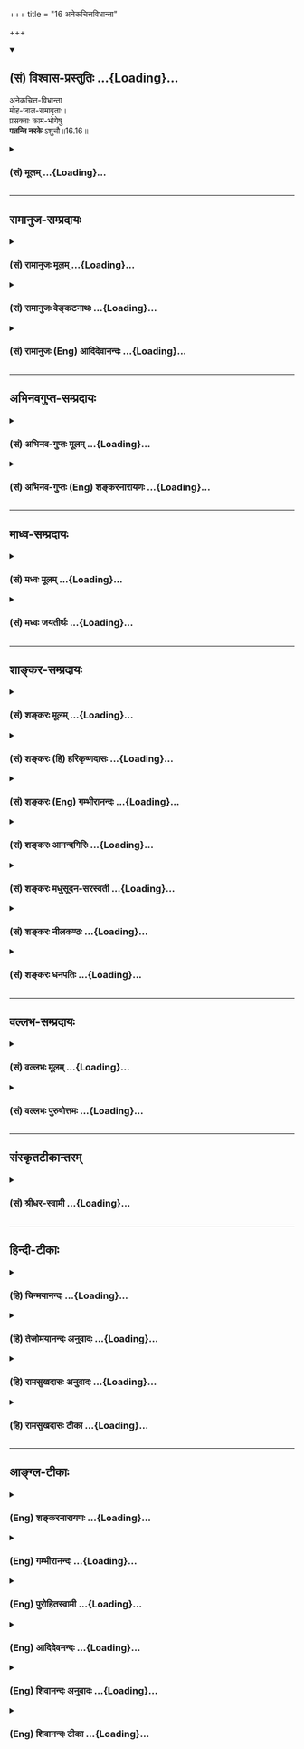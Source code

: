+++
title = "16 अनेकचित्तविभ्रान्ता"

+++
<div class="js_include" newlevelforh1="2" title="(सं) विश्वास-प्रस्तुतिः" unfilled url="/purANam_vaiShNavam/mahAbhAratam/06-bhIShma-parva/03-bhagavad-gItA-parva/saMskRtam/vishvAsa-prastutiH/16_daivAsura-sampad-vib/16_anekachittavibhrA.md">
<details open><summary><h2>(सं) विश्वास-प्रस्तुतिः ...{Loading}...</h2></summary>

अनेकचित्त-विभ्रान्ता  
मोह-जाल-समावृताः।  
प्रसक्ताः काम-भोगेषु  
**पतन्ति नरके** ऽशुचौ॥16.16॥
</details>
</div>
<div class="js_include collapsed" newlevelforh1="3" title="(सं) मूलम्" unfilled url="/purANam_vaiShNavam/mahAbhAratam/06-bhIShma-parva/03-bhagavad-gItA-parva/saMskRtam/mUlam/16_daivAsura-sampad-vib/16_anekachittavibhrA.md">
<details><summary><h3>(सं) मूलम् ...{Loading}...</h3></summary>

अनेकचित्तविभ्रान्ता मोहजालसमावृताः।  
प्रसक्ताः कामभोगेषु पतन्ति नरकेऽशुचौ।।16.16।।
</details>
</div>


_________________
## रामानुज-सम्प्रदायः
<div class="js_include collapsed" newlevelforh1="3" title="(सं) रामानुजः मूलम्" unfilled url="/purANam_vaiShNavam/mahAbhAratam/06-bhIShma-parva/03-bhagavad-gItA-parva/saMskRtam/rAmAnujaH/mUlam/16_daivAsura-sampad-vib/16_anekachittavibhrA.md">
<details><summary><h3>(सं) रामानुजः मूलम् ...{Loading}...</h3></summary>

।।16.16।। अदृष्टेश्वरादिसहकारम् ऋते स्वेन एव सर्वं कर्तुं शक्यम् इति
कृत्वा एवं कुर्याम् एतत् च कुर्याम् अन्यत् च कुर्याम् इति
**अनेकचित्तविभ्रान्ताः** -- अनेकचित्ततया विभ्रान्ताः एवंरूपेण मोहजालेन
**समावृताः** **कामभोगेषु** प्रकर्षेण **सक्ताः** मध्ये मृताः **अशुचौ नरके
पतन्ति।**

</details>
</div>
<div class="js_include collapsed" newlevelforh1="3" title="(सं) रामानुजः वेङ्कटनाथः" unfilled url="/purANam_vaiShNavam/mahAbhAratam/06-bhIShma-parva/03-bhagavad-gItA-parva/saMskRtam/rAmAnujaH/venkaTanAthaH/16_daivAsura-sampad-vib/16_anekachittavibhrA.md">
<details><summary><h3>(सं) रामानुजः वेङ्कटनाथः ...{Loading}...</h3></summary>

  
  
।।16.16।। ईश्वरे न्यस्तभरा हि प्रायशो निश्चिताः; तद्व्यतिरेकमाह --
स्वेनैव सर्वमिति। इति कृत्वा -- इति मत्वेत्यर्थः। चिन्तारूपवृत्तियुक्तं
मन एव चित्तम्; तत्प्रवृत्तिभेदादनेकत्वोक्तिः तद्दर्शयतिएवं
कुर्यामित्यादिना। विभ्रान्ताः विक्षिप्ता इत्यर्थः। यद्वा
विभ्रान्तिर्विपरीतज्ञानम्; मोहस्त्वज्ञानम्। अथवाअन्यथा चिन्तितं कार्यं
देवेन कृतमन्यथा इति न्यायाच्चिन्तानामेव भ्रान्तिरूपत्वमाहएवं रूपेणेति। न
जातु कामः कामानामुपभोगेन शाम्यति। हविषा कृष्णवर्त्मेव भूय एवाभिवर्धते
\[वि.पु.4।10।23भाग.9।19।14म.भा.17।75।50मनुः.2।94\] इत्ययमर्थ उपसर्गेण
द्योत्यत इत्याहप्रकर्षेण सक्ता इति। इदं कृतमिदं कार्यमिदमन्यत्कृताकृतम्।
एवमीहासमायुक्तं कृतान्तः कुरुते वशे इत्युक्तमाहमध्ये मृता इति। अशुचौ
कामभोगे प्रसक्तानां तथाविधमेव फलमित्यभिप्रायेण नरकस्याशुचित्वविशेषणम्।
पूयरुधिरवसादिमयत्वं चाशुचित्वम्।  
  

</details>
</div>
<div class="js_include collapsed" newlevelforh1="3" title="(सं) रामानुजः (Eng) आदिदेवानन्दः" unfilled url="/purANam_vaiShNavam/mahAbhAratam/06-bhIShma-parva/03-bhagavad-gItA-parva/saMskRtam/rAmAnujaH/english/AdidevAnandaH/16_daivAsura-sampad-vib/16_anekachittavibhrA.md">
<details><summary><h3>(सं) रामानुजः (Eng) आदिदेवानन्दः ...{Loading}...</h3></summary>

16.16 As do not accept the need for the help of past Karma and the Lord
for their achievements and believe them to be only due to their own
efforts, they are 'bewildered' by many thoughts, 'Thus I shall do, this
I shall accomplish, and still another I shall achieve.' In this way they
are ensnared by the net of delusion. Highly addicted to sensual
enjoyments, they die in the middle of such enjoyments and fall into foul
Naraka \[Naraka is sometimes translated as hell. This is the Christian
conception. In the Hindu view it is purgatory where through intense
sufferings the Jiva is purged of sins\].

</details>
</div>


_________________
## अभिनवगुप्त-सम्प्रदायः
<div class="js_include collapsed" newlevelforh1="3" title="(सं) अभिनव-गुप्तः मूलम्" unfilled url="/purANam_vaiShNavam/mahAbhAratam/06-bhIShma-parva/03-bhagavad-gItA-parva/saMskRtam/abhinava-guptaH/mUlam/16_daivAsura-sampad-vib/16_anekachittavibhrA.md">
<details><summary><h3>(सं) अभिनव-गुप्तः मूलम् ...{Loading}...</h3></summary>

।।16.13 -- 16.16।। इहमद्येत्यादि अशुचौ इत्यन्तम्। अनेकचित्ता +++(A
अनेकचिन्ताः N अनेकचित्तविभ्रान्ताः)+++ इतिनिश्चयाभावात्। अशुचौ निरये;
अवीच्यादौ; जन्ममरणसन्ताने च।

</details>
</div>
<div class="js_include collapsed" newlevelforh1="3" title="(सं) अभिनव-गुप्तः (Eng) शङ्करनारायणः" unfilled url="/purANam_vaiShNavam/mahAbhAratam/06-bhIShma-parva/03-bhagavad-gItA-parva/saMskRtam/abhinava-guptaH/english/shankaranArAyaNaH/16_daivAsura-sampad-vib/16_anekachittavibhrA.md">
<details><summary><h3>(सं) अभिनव-गुप्तः (Eng) शङ्करनारायणः ...{Loading}...</h3></summary>

16.13-16 Idam adya etc. upto asucau. Endowed with many thoughts etc.
For, they do not have any conviction. Into the hell and what is foul :
in the \[hell\] Avici and the like and in the regular succession of
birth and death.

</details>
</div>


_________________
## माध्व-सम्प्रदायः
<div class="js_include collapsed" newlevelforh1="3" title="(सं) मध्वः मूलम्" unfilled url="/purANam_vaiShNavam/mahAbhAratam/06-bhIShma-parva/03-bhagavad-gItA-parva/saMskRtam/madhvaH/mUlam/16_daivAsura-sampad-vib/16_anekachittavibhrA.md">
<details><summary><h3>(सं) मध्वः मूलम् ...{Loading}...</h3></summary>

।।16.16।। Sri Madhvacharya did not comment on this sloka.,

</details>
</div>
<div class="js_include collapsed" newlevelforh1="3" title="(सं) मध्वः जयतीर्थः" unfilled url="/purANam_vaiShNavam/mahAbhAratam/06-bhIShma-parva/03-bhagavad-gItA-parva/saMskRtam/madhvaH/jayatIrthaH/16_daivAsura-sampad-vib/16_anekachittavibhrA.md">
<details><summary><h3>(सं) मध्वः जयतीर्थः ...{Loading}...</h3></summary>

।।16.16।। Sri Jayatirtha did not comment on this sloka.  
  

</details>
</div>


_________________
## शाङ्कर-सम्प्रदायः
<div class="js_include collapsed" newlevelforh1="3" title="(सं) शङ्करः मूलम्" unfilled url="/purANam_vaiShNavam/mahAbhAratam/06-bhIShma-parva/03-bhagavad-gItA-parva/saMskRtam/shankaraH/mUlam/16_daivAsura-sampad-vib/16_anekachittavibhrA.md">
<details><summary><h3>(सं) शङ्करः मूलम् ...{Loading}...</h3></summary>

।।16.16।। --,**अनेकचित्तविभ्रान्ताः** उक्तप्रकारैः अनेकैः चित्तैः विविधं
भ्रान्ताः अनेकचित्तविभ्रान्ताः; **मोहजालसमावृताः** मोहः अविवेकः अज्ञानं
तदेव जालमिव आवरणात्मकत्वात्; तेन समावृताः। **प्रसक्ताः कामभोगेषु**
तत्रैव निषण्णाः सन्तः तेन उपचितकल्मषाः **पतन्ति नरके अशुचौ**
वैतरण्यादौ।।

</details>
</div>
<div class="js_include collapsed" newlevelforh1="3" title="(सं) शङ्करः (हि) हरिकृष्णदासः" unfilled url="/purANam_vaiShNavam/mahAbhAratam/06-bhIShma-parva/03-bhagavad-gItA-parva/saMskRtam/shankaraH/hindI/harikRShNadAsaH/16_daivAsura-sampad-vib/16_anekachittavibhrA.md">
<details><summary><h3>(सं) शङ्करः (हि) हरिकृष्णदासः ...{Loading}...</h3></summary>

।।16.16।। उपर्युक्त अनेक प्रकारके विचारोंसे भ्रान्तचित्त हुए और मोहरूप
जालमें फँसे हुए; अर्थात् अविवेक ही मोह है; वह जालकी भाँति फँसानेवाला
होनेसे जाल है; उसमे फँसे हुए; तथा विषय भोगोंमें अत्यन्त आसक्त हुए --
उन्हींमें गहरे डूबे हुए मनुष्य; उन भोगोंके द्वारा पापोंका सञ्चय करके;
वैतरणी आदि अशुद्ध नरकोंमें गिरते हैं।

</details>
</div>
<div class="js_include collapsed" newlevelforh1="3" title="(सं) शङ्करः (Eng) गम्भीरानन्दः" unfilled url="/purANam_vaiShNavam/mahAbhAratam/06-bhIShma-parva/03-bhagavad-gItA-parva/saMskRtam/shankaraH/english/gambhIrAnandaH/16_daivAsura-sampad-vib/16_anekachittavibhrA.md">
<details><summary><h3>(सं) शङ्करः (Eng) गम्भीरानन्दः ...{Loading}...</h3></summary>

16.16 Aneka-citta-vibhrantah, bewildered by numerous thoughts,
confounded variously by thoughts of the kind stated above;
moha-jala-samavrtah, caught in the net of delusion-moha is
non-discrimination, lack of understanding; that itself is like a net
because of its nature of covering; enshrouded by that; prasaktah,
engrossed; kama-bhogesu, in the enjoyment of desirable objects, being
immersed in that itself; they patanti, fall, owing to the sins
accumulated thery; asucau, into a foul; narake, hell, such as Vaitarani.
\[Vaitarani: It is the most terrible place of punishment; a river filled
with all kinds of filth-blood, hair, bones etc., and running with great
impetuosity, hot and fetid. The other hells are Tamisra, Andhatamisra,
Raurava, Kumbhipaka, and so on.\]

</details>
</div>
<div class="js_include collapsed" newlevelforh1="3" title="(सं) शङ्करः आनन्दगिरिः" unfilled url="/purANam_vaiShNavam/mahAbhAratam/06-bhIShma-parva/03-bhagavad-gItA-parva/saMskRtam/shankaraH/AnandagiriH/16_daivAsura-sampad-vib/16_anekachittavibhrA.md">
<details><summary><h3>(सं) शङ्करः आनन्दगिरिः ...{Loading}...</h3></summary>

।।16.16।। उक्तप्रकारविपर्ययेण कृत्याकृत्यविवेकविकलानां किं
स्यादित्यपेक्षायामाह -- **अनेकेति।** कामा विषयास्तेषां भोगेषु
तत्प्रयुक्तेषूपभोगेष्विति यावत्।

</details>
</div>
<div class="js_include collapsed" newlevelforh1="3" title="(सं) शङ्करः मधुसूदन-सरस्वती" unfilled url="/purANam_vaiShNavam/mahAbhAratam/06-bhIShma-parva/03-bhagavad-gItA-parva/saMskRtam/shankaraH/madhusUdana-sarasvatI/16_daivAsura-sampad-vib/16_anekachittavibhrA.md">
<details><summary><h3>(सं) शङ्करः मधुसूदन-सरस्वती ...{Loading}...</h3></summary>

।।16.16।। अनेकेति। उक्तप्रकारैरनेकैश्चित्तैस्तत्तद्दुष्टसंकल्पैर्विविधं
भ्रान्ताः यतो मोहजालसमावृताः मोहो हिताहितवस्तुविवेकासामर्थ्यं तदेव
जालमावरणात्मकत्वेन बन्धहेतुत्वात्तेन सम्यगावृताः सर्वतो वेष्टिताः।
मत्स्या इव सूत्रमयेन जालेन परवशीकृता इत्यर्थः। अतएव स्वानिष्टसाधनेष्वपि
कामभोगेषु प्रसक्ताः सर्वथा तदेकपराः प्रतिक्षणमुपचीयमानकल्मषाः पतन्ति
नरके वैतरण्यादौ अशुचौ विण्मूत्रश्लेष्मादिपूर्णे।

</details>
</div>
<div class="js_include collapsed" newlevelforh1="3" title="(सं) शङ्करः नीलकण्ठः" unfilled url="/purANam_vaiShNavam/mahAbhAratam/06-bhIShma-parva/03-bhagavad-gItA-parva/saMskRtam/shankaraH/nIlakaNThaH/16_daivAsura-sampad-vib/16_anekachittavibhrA.md">
<details><summary><h3>(सं) शङ्करः नीलकण्ठः ...{Loading}...</h3></summary>

।।16.16।। अनेकं नास्ति एकं चिन्तनीयं यस्य तदनेकं बहुषु विषयेषु
पूर्वोक्तेषु लग्नं चित्तं येषां ते अनेकचित्तास्ते च ते विभ्रान्ताश्च
किमिदमादौ साधनीयमिदमादौ साधनीयमिति विशेषेण भ्रान्त्याकुला
अनेकचित्तविभ्रान्ताः। मोहः असत्स्वपि सद्बुद्धिस्तदेव जालं तेन
सम्यगावृताः। प्रसक्ताः प्रकर्षेण लग्नाः। अशुचौ विण्मूत्रादिमये।

</details>
</div>
<div class="js_include collapsed" newlevelforh1="3" title="(सं) शङ्करः धनपतिः" unfilled url="/purANam_vaiShNavam/mahAbhAratam/06-bhIShma-parva/03-bhagavad-gItA-parva/saMskRtam/shankaraH/dhanapatiH/16_daivAsura-sampad-vib/16_anekachittavibhrA.md">
<details><summary><h3>(सं) शङ्करः धनपतिः ...{Loading}...</h3></summary>

।।16.16।। एवमभिप्रायवन्त आसुराः कृत्याकत्यविवेकहीनाः कस्मिल्ँ लोके
गच्छन्तीत्याकाङ्क्षायामाह।
अनेकचित्तविभ्रान्ताःउक्तप्रकारेरनैकेश्चत्तैस्तदुष्टसंकल्पैर्विभ्रान्ताः
विवधं भ्रान्ताः मोहजालसमावृताः कार्याकार्यहिताहितसारसारहेयोपादेयाविवेको
मोहः स एव जालमिवावरणात्मकत्वात् तेन सभ्यगावृताः पक्षिण इव सूत्रमयेन
जालेन बन्धनं गताः प्रसक्ताः कामभोगेषु कामानां विषयाणामुपभोगेषु प्रकर्षेण
सक्ता आसक्तिं गताः तत्रैव निष्ण्णाः एतादृशाः सन्तस्तेनोपचीयमानकल्मषा
अशुचौ विण्मूत्रादिपूर्णे वैतरण्यादिरुपे नरके पतन्ति।

</details>
</div>


_________________
## वल्लभ-सम्प्रदायः
<div class="js_include collapsed" newlevelforh1="3" title="(सं) वल्लभः मूलम्" unfilled url="/purANam_vaiShNavam/mahAbhAratam/06-bhIShma-parva/03-bhagavad-gItA-parva/saMskRtam/vallabhaH/mUlam/16_daivAsura-sampad-vib/16_anekachittavibhrA.md">
<details><summary><h3>(सं) वल्लभः मूलम् ...{Loading}...</h3></summary>

।।16.16।। अनेकेति। अज्ञश्चार्द्धप्रबुद्धश्च ब्रह्माहमिति यो वदेत्।
महानरकजालेषु पच्यते नात्र संशयः इति ब्रह्माण्डोक्तेः। दुर्ज्ञाः
कामोपभोगेषु प्रसक्ता अशुचौ नरके पतन्ति।

</details>
</div>
<div class="js_include collapsed" newlevelforh1="3" title="(सं) वल्लभः पुरुषोत्तमः" unfilled url="/purANam_vaiShNavam/mahAbhAratam/06-bhIShma-parva/03-bhagavad-gItA-parva/saMskRtam/vallabhaH/puruShottamaH/16_daivAsura-sampad-vib/16_anekachittavibhrA.md">
<details><summary><h3>(सं) वल्लभः पुरुषोत्तमः ...{Loading}...</h3></summary>

  
  
।।16.16।। एवमभिनिविष्टानां फलमाह -- अनेकेति। अनेकेषु क्षुद्रादिदेवेषु
मनोरथेषु वा व्याप्तं चित्तं तेन,विभ्रान्ताः विशेषेण भ्रान्ता
विक्षिप्ताः; तेनैव भ्रान्तिपरिकल्पितेन मोहमयेन जालेन समावृताः
सम्यगावृताः शकुन्ता इव सूत्रजाले ततो निस्सरणासमर्थाः -- तत्रापि
चेन्मत्स्मरणादिकं कुर्युस्तदा तु न पतेरन्; किन्तु खगादिवत्
स्वकुटुम्बचिन्तनपराः; कामभोगेषु पूर्वोक्तरीत्या प्रसक्ताः सन्तः; अशुचौ
पापात्मके परमदुःखनिधाने नरके विषयसुखात्मके आसक्त्युत्पादके पतन्ति।
पतनोक्त्या वैवश्यं ज्ञापितम्।  
  

</details>
</div>


_________________
## संस्कृतटीकान्तरम्
<div class="js_include collapsed" newlevelforh1="3" title="(सं) श्रीधर-स्वामी" unfilled url="/purANam_vaiShNavam/mahAbhAratam/06-bhIShma-parva/03-bhagavad-gItA-parva/saMskRtam/shrIdhara-svAmI/16_daivAsura-sampad-vib/16_anekachittavibhrA.md">
<details><summary><h3>(सं) श्रीधर-स्वामी ...{Loading}...</h3></summary>

।।16.16।। एवंभूता यत्प्राप्नुवन्ति तच्छृणु **-- अनेकेति।** अनेकेषु
मनोरथेषु प्रवृत्तं चित्तमनेकचित्तं तेन विभ्रान्ताः विक्षिप्ताः मोहमयेन
जालेन समावृताः; मत्स्या इव सूत्रमयेन जानेन यन्त्रिताः। एवं कामभोगेषु
सक्ता अभिनिविष्टाः सन्तोऽशुचौ कश्मले नरके पतन्ति।

</details>
</div>


_________________
## हिन्दी-टीकाः
<div class="js_include collapsed" newlevelforh1="3" title="(हि) चिन्मयानन्दः" unfilled url="/purANam_vaiShNavam/mahAbhAratam/06-bhIShma-parva/03-bhagavad-gItA-parva/hindI/chinmayAnandaH/16_daivAsura-sampad-vib/16_anekachittavibhrA.md">
<details><summary><h3>(हि) चिन्मयानन्दः ...{Loading}...</h3></summary>

।।16.16।। अनेकचित्त विभ्रान्ता आत्मकेन्द्रित और विषयासक्त पुरुष का मन
सदैव अस्थिर रहता है। अनेक प्रकार की भ्रामक कल्पनाओं में वह अपनी मन की
एकाग्रता की क्षमता को क्षीण कर लेता है। मोहजाल समावृता यदि ऐसे आसुरी
पुरुष का मन सारहीन स्वप्नों में बिखरा होता है; तो उसकी बुद्धि की स्थिति
भी दयनीय ही होती है। विवेक और निर्णय की उसकी क्षमता मोह और असत् मूल्यों
में फँस जाती है। आश्रियविहीन बुद्धि किस प्रकार उचित निर्णय और जीवन का
सही मूल्यांकन कर सकती है ऐसे दोषपूर्ण मन और बुद्धि के द्वारा जगत् का
अवलोकन करने पर सर्वत्र विषमता और विकृति के ही दर्शन होंगे; समता और
संस्कृति के नहीं। विषयों में आसक्त जिस पुरुष की बुद्धि मोह से आच्छादित हो
और मन विक्षेपों से अशान्त हो; तो उसकी इन्द्रियाँ भी असंयमित ही होंगी।
यदि कार की चालकशक्ति ही मदोन्मत्त हो; तो कार की गति भी संयमित नहीं हो
सकती। इस लिए; ऐसे आसुरी स्वभाव के पुरुष विषयभोगों में अत्यधिक आसक्त
हो,जाते हैं। वे अपवित्र नरक में गिरते हैं शरीर से थके; मन से भ्रमित और
बुद्धि से विचलित ये लोग यहीं पर स्वनिर्मित नरक में रहते हैं तथा अपने दुख
और कष्ट सभी को वितरित करते हैं। इस तथ्य को समझने के लिए हमें कोई महान्
दार्शनिक होने की आवश्यकता नहीं है। मनुष्य में यह सार्मथ्य है कि वह समता
के दर्शन से नरक को स्वर्ग में परिवर्तित कर सकता है और विषमता के दर्शन से
स्वर्ग को नरक भी बना सकता है। अयुक्त व्यक्तित्व का पुरुष किसी भी स्थिति
में शान्ति और पूर्णता का अनुभव नहीं करता। यदि समस्त वातावरण और
परिस्थितियाँ अनुकूल भी हों; तो वह अपनी आन्तरिक पीड़ा और दुख के द्वारा
उन्हें प्रतिकूल बना देता है। यदि इन आसुरी गुणों से युक्त केवल एक व्यक्ति
भी सुखद परिस्थितियों को दुखद बना सकता है; तो हम उस जगत् की दशा की
भलीभांति कल्पना कर सकते हैं जहाँ बहुसंख्यक लोगों की कमअधिक मात्रा में ये
ही धारणायें होती हैं। स्वर्ग और नरक का होना हमारे अन्तकरण की समता और
विषमता पर निर्भर करता है। आगे कहते हैं

</details>
</div>
<div class="js_include collapsed" newlevelforh1="3" title="(हि) तेजोमयानन्दः अनुवादः" unfilled url="/purANam_vaiShNavam/mahAbhAratam/06-bhIShma-parva/03-bhagavad-gItA-parva/hindI/tejomayAnandaH/anuvAdaH/16_daivAsura-sampad-vib/16_anekachittavibhrA.md">
<details><summary><h3>(हि) तेजोमयानन्दः अनुवादः ...{Loading}...</h3></summary>

।।16.16।। अनेक प्रकार से भ्रमित चित्त वाले, मोह जाल में फँसे तथा
विषयभोगों में आसक्त ये लोग घोर, अपवित्र नरक में गिरते हैं।।

</details>
</div>
<div class="js_include collapsed" newlevelforh1="3" title="(हि) रामसुखदासः अनुवादः" unfilled url="/purANam_vaiShNavam/mahAbhAratam/06-bhIShma-parva/03-bhagavad-gItA-parva/hindI/rAmasukhadAsaH/anuvAdaH/16_daivAsura-sampad-vib/16_anekachittavibhrA.md">
<details><summary><h3>(हि) रामसुखदासः अनुवादः ...{Loading}...</h3></summary>

।।16.16।। कामनाओंके कारण तरह-तरहसे भ्रमित चित्तवाले, मोह-जालमें अच्छी
तरहसे फँसे हुए तथा पदार्थों और भोगोंमें अत्यन्त आसक्त रहनेवाले मनुष्य
भयङ्कर नरकोंमें गिरते हैं।

</details>
</div>
<div class="js_include collapsed" newlevelforh1="3" title="(हि) रामसुखदासः टीका" unfilled url="/purANam_vaiShNavam/mahAbhAratam/06-bhIShma-parva/03-bhagavad-gItA-parva/hindI/rAmasukhadAsaH/TIkA/16_daivAsura-sampad-vib/16_anekachittavibhrA.md">
<details><summary><h3>(हि) रामसुखदासः टीका ...{Loading}...</h3></summary>

।।16.16।।***व्याख्या --***  **अनेकचित्तविभ्रान्ताः --** उन आसुर
मनुष्योंका एक निश्चय न होनेसे उनके मनमें अनेक तरहकी चाहना होती है; और उस
एकएक चाहनाकी पूर्तिके लिये अनेक तरहके उपाय होते हैं तथा उन उपायोंके
विषयमें उनका अनेक तरहका चिन्तन होता है। उनका चित्त किसी एक बातपर स्थिर
नहीं रहता; अनेक तरहसे भटकता ही रहता है।**मोहजालसमावृताः --** जडका
उद्देश्य होनेसे वे मोहजालसे ढके रहते हैं। मोहजालका तात्पर्य है कि
तेरहवेंसे पन्द्रहवें श्लोकतक काम; क्रोध और अभिमानको लेकर जितने मनोरथ
बताये गये हैं; उन सबसे वे अच्छी तरहसे आवृत रहते हैं अतः उनसे वे कभी
छूटते नहीं। जैसे मछली जालमें फँस जाती है; ऐसे ही वे प्राणी मनोरथरूप
मोहजालमें फँसे रहते हैं। उनके मनोरथोंमें भी केवल एक तरफ ही वृत्ति नहीं
होती; प्रत्युत दूसरी तरफ भी वृत्ति रहती है जैसे -- इतना धन तो मिल जायगा;
पर उसमें अमुकअमुक बाधा लग जायगी तो हमारे पास दो नम्बरकी इतनी पूँजी है;
इसका पता राजकीय अधिकारियोंको लग जायगा तो हमारे मुनीम; नौकर आदि हमारी
शिकायत कर देंगे तो हम अमुक व्यक्तिको मार देंगे; पर हमारी न चली और दशा
विपरीत हो गयी तो हम अमुकका नुकसान करेंगे; पर उससे हमारा नुकसान हो गया तो
-- इस प्रकार मोहजालमें फँसे हुए आसुरी सम्पदावालोंमें काम; क्रोध और
अभिमानके साथसाथ भय भी बना रहता है। इसलिये वे निश्चय नहीं कर पाते। कहींपर
जाते हैं ठीक करनेके लिये; पर हो जाता है बेठीक मनोरथ सिद्ध न होनेसे उनको
जो दुःख होता है; उसको तो वे ही जानते हैं**प्रसक्ताः कामभोगेषु --** वस्तु
आदिका संग्रह करने और उसका उपभोग करनेमें तथा मानबड़ाई; सुखआराम आदिमें वे
अत्यन्त आसक्त रहते हैं।  
  
**पतन्ति नरकेऽशुचौ --** मोहजाल उनके लिये जीतेजी ही नरक है और मरनेके बाद
उन्हें कुम्भीपाक; महारौरव आदि स्थानविशेष नरकोंकी प्राप्ति होती है। उन
नरकोंमें भी वे घोर यातनावाले नरकोंमें गिरते हैं। **नरके अशुचौ** कहनेका
तात्पर्य यह है कि जिन नरकोंमें महान् असह्य यातना और भयंकर दुःख दिया जाता
है; ऐसे घोर नरकोंमें वे गिरते हैं **(टिप्पणी प₀ 822)** क्योंकि जिनकी
जैसी स्थिति होती है; मरनेके बाद भी उनकी वैसी (स्थितिके अनुसार) ही गति
होती है।  
  
***सम्बन्ध --***  भगवत्प्राप्तिके उद्देश्यसे विमुख हुए
आसुरीसम्पदावालोंके दुराचारोंका फल नरकप्राप्ति बताकर; दुराचारोंद्वारा
बोये गये दुर्भावोंसे वर्तमानमें उनकी कितनी भयंकर दुर्दशा होती है और
भविष्यमें उसका क्या परिणाम होता है -- इसे बतानेके लिये आगेका (चार
श्लोकोंका) प्रकरण आरम्भ करते हैं।

</details>
</div>


_________________
## आङ्ग्ल-टीकाः
<div class="js_include collapsed" newlevelforh1="3" title="(Eng) शङ्करनारायणः" unfilled url="/purANam_vaiShNavam/mahAbhAratam/06-bhIShma-parva/03-bhagavad-gItA-parva/english/shankaranArAyaNaH/16_daivAsura-sampad-vib/16_anekachittavibhrA.md">
<details><summary><h3>(Eng) शङ्करनारायणः ...{Loading}...</h3></summary>

16.16. Endowed with many thoughts; confused highly; enslaved simply by
their delusion; and addicated to the gratification of desires; they fall
into the hell and into what is foul.

</details>
</div>
<div class="js_include collapsed" newlevelforh1="3" title="(Eng) गम्भीरानन्दः" unfilled url="/purANam_vaiShNavam/mahAbhAratam/06-bhIShma-parva/03-bhagavad-gItA-parva/english/gambhIrAnandaH/16_daivAsura-sampad-vib/16_anekachittavibhrA.md">
<details><summary><h3>(Eng) गम्भीरानन्दः ...{Loading}...</h3></summary>

16.16 Bewildered by numerous thoughts, caught in the net of delusion,
(and) engrossed in the enjoyment of desirable objects, they fall into a
foul hell.

</details>
</div>
<div class="js_include collapsed" newlevelforh1="3" title="(Eng) पुरोहितस्वामी" unfilled url="/purANam_vaiShNavam/mahAbhAratam/06-bhIShma-parva/03-bhagavad-gItA-parva/english/purohitasvAmI/16_daivAsura-sampad-vib/16_anekachittavibhrA.md">
<details><summary><h3>(Eng) पुरोहितस्वामी ...{Loading}...</h3></summary>

16.16 Perplexed by discordant thoughts, entangled in the snares of
desire, infatuated by passion, they sink into the horrors of hell.

</details>
</div>
<div class="js_include collapsed" newlevelforh1="3" title="(Eng) आदिदेवनन्दः" unfilled url="/purANam_vaiShNavam/mahAbhAratam/06-bhIShma-parva/03-bhagavad-gItA-parva/english/AdidevanandaH/16_daivAsura-sampad-vib/16_anekachittavibhrA.md">
<details><summary><h3>(Eng) आदिदेवनन्दः ...{Loading}...</h3></summary>

16.16 Bewildered by many thoughts, ensnared by the net of delusion,
addicted to sensual enjoyments, they fall into a foul Naraka.

</details>
</div>
<div class="js_include collapsed" newlevelforh1="3" title="(Eng) शिवानन्दः अनुवादः" unfilled url="/purANam_vaiShNavam/mahAbhAratam/06-bhIShma-parva/03-bhagavad-gItA-parva/english/shivAnandaH/anuvAdaH/16_daivAsura-sampad-vib/16_anekachittavibhrA.md">
<details><summary><h3>(Eng) शिवानन्दः अनुवादः ...{Loading}...</h3></summary>

16.16 Bewildered by many a fancy, entangled in the snare of delusion,
addicted to the gratification of lust, they fall into a foul hell.

</details>
</div>
<div class="js_include collapsed" newlevelforh1="3" title="(Eng) शिवानन्दः टीका" unfilled url="/purANam_vaiShNavam/mahAbhAratam/06-bhIShma-parva/03-bhagavad-gItA-parva/english/shivAnandaH/TIkA/16_daivAsura-sampad-vib/16_anekachittavibhrA.md">
<details><summary><h3>(Eng) शिवानन्दः टीका ...{Loading}...</h3></summary>

16.16 अनेकचित्तविभ्रान्ताः bewildred by many a fancy; मोहजालसमावृताः
entangled in the snare of delusion; प्रसक्ताः addicted; कामभोगेषु to the
gratification of lust; पतन्ति (they) fall; नरके into hell; अशुचौ
foul.Commentary Just as a man utters many incoherent words when he gets
delirium or high fever; so also these diabolical men prattle about their
desires; sensual enjoyment; etc. They commit,countless sins and so they
fall into a foul hell such as the Vaitarani. Delusion is a snare because
those who are deluded are entrapped. They are caught like fish in the
meshes of the net of delusion. They are enveloped by the net on four
sides. They are bewildered as to what to do first and what next. As they
are enveloped or covered by delusion; they are bewildered in various
ways by entertaining various evil thoughts. They have no discrimination
between the proper or beneficial and improper or harmful Sadhanas. The
lack of the knowledge of the distinction between these two is Moha. As
Mohas is a veil and a cause of bondage it is compared to a net.All the
alities mentioned above lead to downfall.

</details>
</div>
